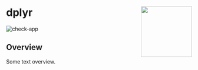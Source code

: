 
<!-- README.md is generated from README.Rmd. Please edit that file -->

# dplyr <a href="https://dplyr.tidyverse.org"><img src="man/figures/logo.png" align="right" height="138" /></a>

<!-- badges: start -->

![check-app](https://github.com/jeffdmoore8/suns-playoffs/actions/workflows/check-app.yml/badge.svg)

<!-- badges: end -->

## Overview

Some text overview.
